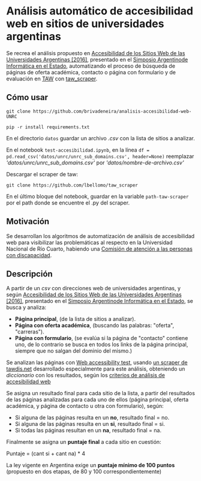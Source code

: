 # Análisis automático de accesibilidad web en sitios de universidades argentinas

Se recrea el análisis propuesto en [Accesibilidad de los Sitios Web de las Universidades Argentinas [2016]](http://sedici.unlp.edu.ar/bitstream/handle/10915/65715/Documento_completo.pdf-PDFA.pdf?sequence=1&isAllowed=y), presentado en el [Simposio Argentinode Informática en el Estado](http://47jaiio.sadio.org.ar/sie), automatizando el proceso de búsqueda de páginas de oferta académica, contacto o página con formulario y de evaluación en [TAW](https://www.tawdis.net) con [taw_scraper](https://github.com/lbellomo/taw_scraper).

## Cómo usar

```
git clone https://github.com/brivadeneira/analisis-accesibilidad-web-UNRC

pip -r install requirements.txt
```

En el directorio `datos` guardar un archivo *.csv* con la lista de sitios a analizar.

En el notebook `test-accesibilidad.ipynb`, en la línea `df = pd.read_csv('datos/unrc/unrc_sub_domains.csv', header=None)` reemplazar *'datos/unrc/unrc_sub_domains.csv'* por *'datos/nombre-de-archivo.csv'*

Descargar el scraper de taw:

```
git clone https://github.com/lbellomo/taw_scraper
```

En el último bloque del notebook, guardar en la variable `path-taw-scraper` por el path donde se encuentre el .py del scraper.

## Motivación

Se desarrollan los algoritmos de automatización de análisis de accesibilidad web para visibilizar las problemáticas al respecto en la Universidad Nacional de Río Cuarto, habiendo una [Comisión de atención a las personas con discapacidad](https://www.unrc.edu.ar/unrc/bienestar/com-atencion-pers-disc.php).


## Descripción

A partir de un *csv* con direcciones web de universidades argentinas, y según [Accesibilidad de los Sitios Web de las Universidades Argentinas [2016]](http://sedici.unlp.edu.ar/bitstream/handle/10915/65715/Documento_completo.pdf-PDFA.pdf?sequence=1&isAllowed=y), presentado en el [Simposio Argentinode Informática en el Estado](http://47jaiio.sadio.org.ar/sie), se busca y analiza:

* **Página principal**, (de la lista de sitios a analizar).
* **Página con oferta académica**, (buscando las palabras: "oferta", "carreras").
* **Página con formulario**, (se evalúa si la página de "contacto" contiene uno, de lo contrario se busca en todos los links de la página principal, siempre que no salgan del dominio del mismo.)

Se analizan las páginas con [Web accessibility test](https://www.tawdis.net), usando [un scraper de tawdis.net](https://github.com/lbellomo/taw_scraper) desarrollado especialmente para este análisis, obteniendo un *diccionario* con los resultados, según los [criterios de análisis de accesibilidad web](criterios-analisis.md)

Se asigna un resultado final para cada sitio de la lista, a partir del resultados de las páginas analizadas para cada uno de ellos (página principal, oferta académica, y página de contacto u otra con formulario), según:

* Si alguna de las páginas resulta en un **no**, resultado final = no.
* Si alguna de las páginas resulta en un **si**, resultado final = si.
* Si todas las páginas resultan en un **na**, resultado final = na.

Finalmente se asigna un **puntaje final** a cada sitio en cuestión:

Puntaje = (cant si + cant na) * 4

La ley vigente en Argentina exige un **puntaje mínimo de 100 puntos** (propuesto en dos etapas, de 80 y 100 correspondientemente)
